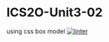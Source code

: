 # ICS2O-Unit3-02
using css box model
[![linter](https://github.com/<Lauren-Jeffrey>/<ICS2O-Unit3-02>/workflows/linter/badge.svg)](https://github.com/marketplace/actions/super-linter)
